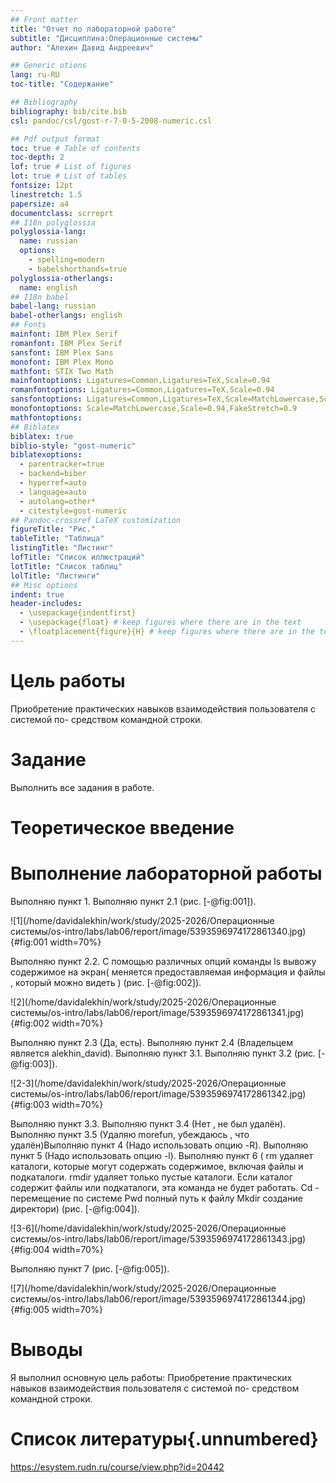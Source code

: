 ```yaml
---
## Front matter
title: "Отчет по лабораторной работе"
subtitle: "Дисциплина:Операционные системы"
author: "Алехин Давид Андреевич"

## Generic otions
lang: ru-RU
toc-title: "Содержание"

## Bibliography
bibliography: bib/cite.bib
csl: pandoc/csl/gost-r-7-0-5-2008-numeric.csl

## Pdf output format
toc: true # Table of contents
toc-depth: 2
lof: true # List of figures
lot: true # List of tables
fontsize: 12pt
linestretch: 1.5
papersize: a4
documentclass: scrreprt
## I18n polyglossia
polyglossia-lang:
  name: russian
  options:
	- spelling=modern
	- babelshorthands=true
polyglossia-otherlangs:
  name: english
## I18n babel
babel-lang: russian
babel-otherlangs: english
## Fonts
mainfont: IBM Plex Serif
romanfont: IBM Plex Serif
sansfont: IBM Plex Sans
monofont: IBM Plex Mono
mathfont: STIX Two Math
mainfontoptions: Ligatures=Common,Ligatures=TeX,Scale=0.94
romanfontoptions: Ligatures=Common,Ligatures=TeX,Scale=0.94
sansfontoptions: Ligatures=Common,Ligatures=TeX,Scale=MatchLowercase,Scale=0.94
monofontoptions: Scale=MatchLowercase,Scale=0.94,FakeStretch=0.9
mathfontoptions:
## Biblatex
biblatex: true
biblio-style: "gost-numeric"
biblatexoptions:
  - parentracker=true
  - backend=biber
  - hyperref=auto
  - language=auto
  - autolang=other*
  - citestyle=gost-numeric
## Pandoc-crossref LaTeX customization
figureTitle: "Рис."
tableTitle: "Таблица"
listingTitle: "Листинг"
lofTitle: "Список иллюстраций"
lotTitle: "Список таблиц"
lolTitle: "Листинги"
## Misc options
indent: true
header-includes:
  - \usepackage{indentfirst}
  - \usepackage{float} # keep figures where there are in the text
  - \floatplacement{figure}{H} # keep figures where there are in the text
---
```


# Цель работы

Приобретение практических навыков взаимодействия пользователя с системой по-
средством командной строки.

# Задание

Выполнить все задания в работе.

# Теоретическое введение

# Выполнение лабораторной работы

Выполняю пункт 1. Выполняю пункт 2.1 (рис. [-@fig:001]).

![1](/home/davidalekhin/work/study/2025-2026/Операционные системы/os-intro/labs/lab06/report/image/5393596974172861340.jpg){#fig:001 width=70%}

Выполняю пункт 2.2. С помощью различных опций команды ls вывожу содержимое на экран( меняется предоставляемая информация и файлы , который можно видеть ) (рис. [-@fig:002]).

![2](/home/davidalekhin/work/study/2025-2026/Операционные системы/os-intro/labs/lab06/report/image/5393596974172861341.jpg){#fig:002 width=70%}

Выполняю пункт 2.3 (Да, есть). Выполняю пункт 2.4 (Владельцем является alekhin_david). Выполняю пункт 3.1. Выполняю пункт 3.2 (рис. [-@fig:003]).

![2-3](/home/davidalekhin/work/study/2025-2026/Операционные системы/os-intro/labs/lab06/report/image/5393596974172861342.jpg){#fig:003 width=70%}

Выполняю пункт 3.3. Выполняю пункт 3.4 (Нет , не был удалён). Выполняю пункт 3.5 (Удаляю morefun, убеждаюсь , что удалён)Выполняю пункт 4 (Надо использовать опцию -R). Выполняю пункт 5 (Надо использовать опцию -l). Выполняю пункт 6 (
rm удаляет каталоги, которые могут содержать содержимое, включая файлы и подкаталоги. 
rmdir удаляет только пустые каталоги. Если каталог содержит файлы или подкаталоги, эта команда не будет работать.
Cd - перемещение по системе
Pwd полный путь к файлу
Mkdir создание директори) (рис. [-@fig:004]).

![3-6](/home/davidalekhin/work/study/2025-2026/Операционные системы/os-intro/labs/lab06/report/image/5393596974172861343.jpg){#fig:004 width=70%}

Выполняю пункт 7 (рис. [-@fig:005]).

![7](/home/davidalekhin/work/study/2025-2026/Операционные системы/os-intro/labs/lab06/report/image/5393596974172861344.jpg){#fig:005 width=70%}

# Выводы

Я выполнил основную цель работы:
Приобретение практических навыков взаимодействия пользователя с системой по-
средством командной строки.

# Список литературы{.unnumbered}

https://esystem.rudn.ru/course/view.php?id=20442
